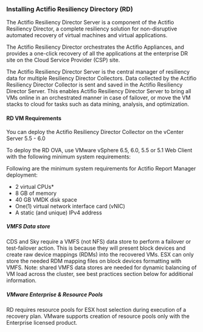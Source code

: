 ### Installing Actifio Resiliency Directory (RD)

The Actifio Resiliency Director Server is a component of the Actifio Resiliency Director, a complete resiliency solution for non-disruptive automated recovery of virtual machines and virtual applications.

The Actifio Resiliency Director orchestrates the Actifio Appliances, and provides a one-click recovery of all the applications at the enterprise DR site on the Cloud Service Provider (CSP) site.

The Actifio Resiliency Director Server is the central manager of resiliency data for multiple Resiliency Director Collectors. Data collected by the Actifio Resiliency Director Collector is sent and saved in the Actifio Resiliency Director Server. This enables Actifio Resiliency Director Server to bring all VMs online in an orchestrated manner in case of failover, or move the VM stacks to cloud for tasks such as data mining, analysis, and optimization.


#### RD VM Requirements

You can deploy the Actifio Resiliency Director Collector on the vCenter Server 5.5 - 6.0  

To deploy the RD OVA, use VMware vSphere 6.5, 6.0, 5.5 or 5.1 Web Client with the following minimum system requirements:  

Following are the minimum system requirements for Actifio Report Manager deployment:
- 2 virtual CPUs*
- 8 GB of memory
- 40 GB VMDK disk space
- One(1) virtual network interface card (vNIC)
- A static (and unique) IPv4 address


##### VMFS Data store
CDS and Sky require a VMFS (not NFS) data store to perform a failover or test-failover action. This is because they will present block devices and create raw device mappings (RDMs) into the recovered VMs. ESX can only store the needed RDM mapping files on block devices formatting with VMFS. Note: shared VMFS data stores are needed for dynamic balancing of VM load across the cluster, see best practices section below for additional information.

##### VMware Enterprise & Resource Pools
RD requires resource pools for ESX host selection during execution of a recovery plan. VMware supports creation of resource pools only with the Enterprise licensed product.

